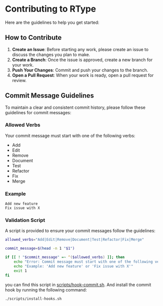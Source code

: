 # Contributing to RType

Here are the guidelines to help you get started:

## How to Contribute

1. **Create an Issue**: Before starting any work, please create an issue to discuss the changes you plan to make.
2. **Create a Branch**: Once the issue is approved, create a new branch for your work.
3. **Push Your Changes**: Commit and push your changes to the branch.
4. **Open a Pull Request**: When your work is ready, open a pull request for review.

## Commit Message Guidelines

To maintain a clear and consistent commit history, please follow these guidelines for commit messages:

### Allowed Verbs

Your commit message must start with one of the following verbs:

- Add
- Edit
- Remove
- Document
- Test
- Refactor
- Fix
- Merge

### Example

```
Add new feature
Fix issue with X
```

### Validation Script

A script is provided to ensure your commit messages follow the guidelines:

```bash
allowed_verbs="Add|Edit|Remove|Document|Test|Refactor|Fix|Merge"

commit_message=$(head -n 1 "$1")

if [[ ! "$commit_message" =~ ^($allowed_verbs) ]]; then
    echo "Error: Commit message must start with one of the following verbs: $allowed_verbs"
    echo "Example: 'Add new feature' or 'Fix issue with X'"
    exit 1
fi
```

you can find this script in [scripts/hook-commit.sh](./scripts/hook-commit.sh). And install the commit hook by running the following command:

```bash
./scripts/install-hooks.sh
```
